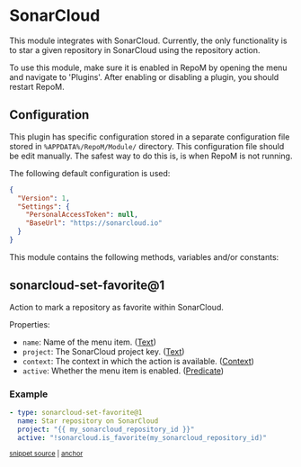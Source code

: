 # SonarCloud

This module integrates with SonarCloud. Currently, the only functionality is to star a given repository in SonarCloud using the repository action.

To use this module, make sure it is enabled in RepoM by opening the menu and navigate to 'Plugins'. After enabling or disabling a plugin, you should restart RepoM.

## Configuration

This plugin has specific configuration stored in a separate configuration file stored in `%APPDATA%/RepoM/Module/` directory. This configuration file should be edit manually. The safest way to do this is, is when RepoM is not running.

The following default configuration is used:

```json
{
  "Version": 1,
  "Settings": {
    "PersonalAccessToken": null,
    "BaseUrl": "https://sonarcloud.io"
  }
}
```


This module contains the following methods, variables and/or constants:

## sonarcloud-set-favorite@1

Action to mark a repository as favorite within SonarCloud.

Properties:

- `name`: Name of the menu item. ([Text](repository_action_types.md#text))
- `project`: The SonarCloud project key. ([Text](repository_action_types.md#text))
- `context`: The context in which the action is available. ([Context](repository_action_types.md#context))
- `active`: Whether the menu item is enabled. ([Predicate](repository_action_types.md#predicate))

### Example

<!-- snippet: sonarcloud-set-favorite@1-scenario01 -->
<a id='snippet-sonarcloud-set-favorite@1-scenario01'></a>
```yaml
- type: sonarcloud-set-favorite@1
  name: Star repository on SonarCloud
  project: "{{ my_sonarcloud_repository_id }}"
  active: "!sonarcloud.is_favorite(my_sonarcloud_repository_id)"
```
<sup><a href='/tests/RepoM.Plugin.SonarCloud.Tests/ActionMenu/IntegrationTests/SonarCloudSetFavoriteV1Tests.SetFavoriteScenario01.testfile.yaml#L8-L15' title='Snippet source file'>snippet source</a> | <a href='#snippet-sonarcloud-set-favorite@1-scenario01' title='Start of snippet'>anchor</a></sup>
<!-- endSnippet -->

